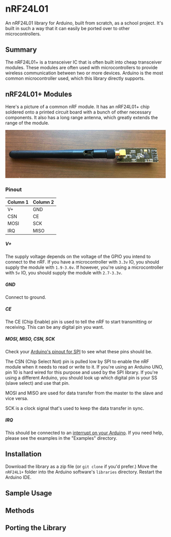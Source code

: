 # nRF24L01
An nRF24L01 library for Arduino, built from scratch, as a school project. It's built in such a way that it can easily be ported over to other microcontrollers.

## Summary

  The nRF24L01+ is a transceiver IC that is often built into cheap transceiver modules. These modules are often used with microcontrollers to provide wireless communication between two or more devices. Arduino is the most common microcontroller used, which this library directly supports.

## nRF24L01+ Modules

Here's a picture of a common nRF module. It has an nRF24L01+ chip soldered onto a printed circuit board with a bunch of other necessary components. It also has a long range antenna, which greatly extends the range of the module.

![A picture of an nRF24L01+ module sitting on my desk.](Media/IMG_0818LowQuality.jpg)

### Pinout
| Column 1 | Column 2 |
| ---- | ----- |
| V+ | GND |
| CSN | CE |
| MOSI | SCK |
| IRQ | MISO |

##### V+
The supply voltage depends on the voltage of the GPIO you intend to connect to the nRF. If you have a microcontroller with `3.3v` IO, you should supply the module with `1.9-3.6v`. If however, you're using a microcontroller with `5v` IO, you should supply the module with `2.7-3.3v`.

##### GND
Connect to ground.

##### CE
The CE (Chip Enable) pin is used to tell the nRF to start transmitting or receiving. This can be any digital pin you want.

##### MOSI, MISO, CSN, SCK
Check your [Arduino's pinout for SPI](https://www.arduino.cc/en/Reference/SPI) to see what these pins should be.

The CSN (Chip Select Not) pin is pulled low by SPI to enable the nRF module when it needs to read or write to it. If you're using an Arduino UNO, pin 10 is hard wired for this purpose and used by the SPI library. If you're using a different Arduino, you should look up which digital pin is your SS (slave select) and use that pin.

MOSI and MISO are used for data transfer from the master to the slave and vice versa.

SCK is a clock signal that's used to keep the data transfer in sync.

##### IRQ

This should be connected to an [interrupt on your Arduino](https://www.arduino.cc/reference/en/language/functions/external-interrupts/attachinterrupt/). If you need help, please see the examples in the "Examples" directory.

## Installation

Download the library as a zip file (or `git clone` if you'd prefer.) Move the `nRF24L1+` folder into the Arduino software's `libraries` directory. Restart the Arduino IDE.

## Sample Usage

## Methods

## Porting the Library
